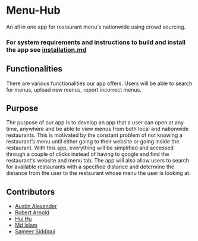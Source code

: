 # Menu-Hub
An all in one app for restaurant menu's nationwide using crowd sourcing.  


### For system requirements and instructions to build and install the app see [installation.md](https://github.com/WSU-4110/Menu-Hub/blob/master/installation.md)


## Functionalities
There are various functionalities our app offers. Users will be able to search for menus, upload new menus, report incorrect menus. 

## Purpose
The purpose of our app is to develop an app that a user can open at any time, anywhere and be able to view menus from both local and nationwide restaurants. This is motivated by the constant problem of not knowing a restaurant’s menu until either going to their website or going inside the restaurant. With this app, everything will be simplified and accessed through a couple of clicks instead of having to google and find the restaurant's website and menu tab. The app will also allow users to search for available restaurants with a specified distance and determine the distance from the user to the restaurant whose menu the user is looking at.


## Contributors
- [Austin Alexander](https://github.com/AustinAlexand25)
- [Robert Arnold](https://github.com/rjaii)
- [Hui Hu](https://github.com/HuiHu826)
- [Md Islam](https://github.com/mdislam1)
- [Sameer Siddiqui](https://github.com/ssiddiqui87)
